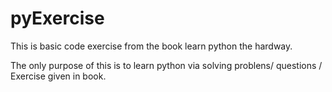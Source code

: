 # pyExercise

This is basic code exercise from the book learn python the hardway.

The only purpose of this is to learn python via solving problens/ questions / Exercise given in book.

